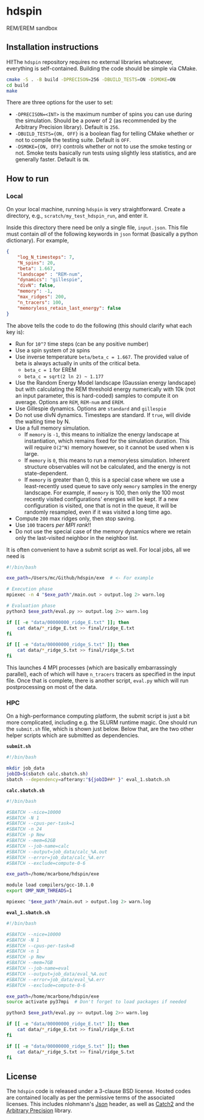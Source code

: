 # hdspin
REM/EREM sandbox

## Installation instructions

HI!The `hdspin` repository requires no external libraries whatsoever, everything is self-contained. Building the code should be simple via CMake.

```bash
cmake -S . -B build -DPRECISON=256 -DBUILD_TESTS=ON -DSMOKE=ON 
cd build
make
```

There are three options for the user to set:
* `-DPRECISON=<INT>` is the maximum number of spins you can use during the simulation. Should be a power of 2 (as recommended by the Arbitrary Precision library). Default is `256`.
* `-DBUILD_TESTS={ON, OFF}` is a boolean flag for telling CMake whether or not to compile the testing suite. Default is `OFF`.
* `-DSMOKE={ON, OFF}` controls whether or not to use the smoke testing or not. Smoke tests basically run tests using slightly less statistics, and are generally faster. Default is `ON`.

## How to run

### Local
On your local machine, running `hdspin` is very straightforward. Create a directory, e.g., `scratch/my_test_hdspin_run`, and enter it.

Inside this directory there need be only a single file, `input.json`. This file must contain _all_ of the following keywords in `json` format (basically a python dictionary). For example,

```json
{
    "log_N_timesteps": 7,
    "N_spins": 20,
    "beta": 1.667,
    "landscape" : "REM-num",
    "dynamics": "gillespie",
    "divN": false,
    "memory": -1,
    "max_ridges": 200,
    "n_tracers": 100,
    "memoryless_retain_last_energy": false
}
```

The above tells the code to do the following (this should clarify what each key is):

* Run for `10^7` time steps (can be any positive number)
* Use a spin system of `20` spins
* Use inverse temperature `beta/beta_c = 1.667`. The provided value of beta is always actually in units of the critical beta.
    * `beta_c = 1` for EREM
    * `beta_c = sqrt(2 ln 2) ~ 1.177`
* Use the Random Energy Model landscape (Gaussian energy landscape) but with calculating the REM threshold energy numerically with 10k (not an input parameter, this is hard-coded) samples to compute it on average. Options are `REM`, `REM-num` and `EREM`.
* Use Gillespie dynamics. Options are `standard` and `gillespie`
* Do not use divN dynamics. Timesteps are standard. If `true`, will divide the waiting time by N.
* Use a full memory simulation.
    * If `memory` is `-1`, this means to initialize the energy landscape at instantiation, which remains fixed for the simulation duration. This will require `O(2^N)` memory however, so it cannot be used when `N` is large.
    * If `memory` is `0`, this means to run a memoryless simulation. Inherent structure observables will not be calculated, and the energy is not state-dependent.
    * If `memory` is greater than 0, this is a special case where we use a least-recently used queue to save only `memory` samples in the energy landscape. For example, if `memory` is 100, then only the 100 most recently visited configurations' energies will be kept. If a new configuration is visited, one that is not in the queue, it will be randomly resampled, even if it was visited a long time ago.
* Compute `200` max ridges only, then stop saving.
* Use `100` tracers _per MPI rank_!!
* Do not use the special case of the memory dynamics where we retain only the last-visited neighbor in the neighbor list.

It is often convenient to have a submit script as well. For local jobs, all we need is

```bash
#!/bin/bash

exe_path=/Users/mc/Github/hdspin/exe  # <- For example

# Execution phase
mpiexec -n 4 "$exe_path"/main.out > output.log 2> warn.log

# Evaluation phase
python3 $exe_path/eval.py >> output.log 2>> warn.log

if [[ -e "data/00000000_ridge_E.txt" ]]; then
    cat data/*_ridge_E.txt >> final/ridge_E.txt
fi

if [[ -e "data/00000000_ridge_S.txt" ]]; then
    cat data/*_ridge_S.txt >> final/ridge_S.txt
fi
````

This launches 4 MPI processes (which are basically embarrassingly parallel), each of which will have `n_tracers` tracers as specified in the input file. Once that is complete, there is another script, `eval.py` which will run postprocessing on most of the data.


### HPC

On a high-performance computing platform, the submit script is just a bit more complicated, including e.g. the SLURM runtime magic. One should run the `submit.sh` file, which is shown just below. Below that, are the two other helper scripts which are submitted as dependencies.

**`submit.sh`**
```bash
#!/bin/bash

mkdir job_data
jobID=$(sbatch calc.sbatch.sh)
sbatch --dependency=afterany:"${jobID##* }" eval_1.sbatch.sh
```

**`calc.sbatch.sh`**
```bash
#!/bin/bash

#SBATCH --nice=10000
#SBATCH -N 1
#SBATCH --cpus-per-task=1
#SBATCH -n 24
#SBATCH -p New
#SBATCH --mem=62GB
#SBATCH --job-name=calc
#SBATCH --output=job_data/calc_%A.out
#SBATCH --error=job_data/calc_%A.err
#SBATCH --exclude=compute-0-6

exe_path=/home/mcarbone/hdspin/exe

module load compilers/gcc-10.1.0
export OMP_NUM_THREADS=1

mpiexec "$exe_path"/main.out > output.log 2> warn.log
```

**`eval_1.sbatch.sh`**
```bash
#!/bin/bash

#SBATCH --nice=10000
#SBATCH -N 1
#SBATCH --cpus-per-task=8
#SBATCH -n 1
#SBATCH -p New
#SBATCH --mem=7GB
#SBATCH --job-name=eval
#SBATCH --output=job_data/eval_%A.out
#SBATCH --error=job_data/eval_%A.err
#SBATCH --exclude=compute-0-6

exe_path=/home/mcarbone/hdspin/exe
source activate py37mpi  # Don't forget to load packages if needed

python3 $exe_path/eval.py >> output.log 2>> warn.log

if [[ -e "data/00000000_ridge_E.txt" ]]; then
    cat data/*_ridge_E.txt >> final/ridge_E.txt
fi

if [[ -e "data/00000000_ridge_S.txt" ]]; then
    cat data/*_ridge_S.txt >> final/ridge_S.txt
fi
```

## License

The `hdspin` code is released under a 3-clause BSD license. Hosted codes are contained locally as per the permissive terms of the associated licenses. This includes nlohmann's [Json](https://github.com/nlohmann/json) header, as well as [Catch2](https://github.com/catchorg/Catch2) and the [Arbitrary Precision](https://www.codeproject.com/Articles/5319814/Arbitrary-Precision-Easy-to-use-Cplusplus-Library) library.
























